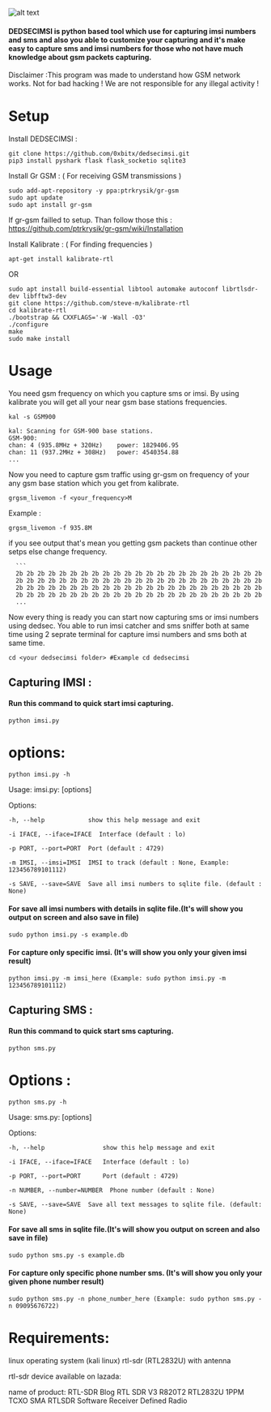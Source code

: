 
![alt text](https://github.com/0xbitx/dedsecimsi/blob/main/dedsecimsi.png "DEDSECIMSI")

#### DEDSECIMSI is python based tool which use for capturing imsi numbers and sms and also you able to customize your capturing and it's make easy to capture sms and imsi numbers for those who not have much knowledge about gsm packets capturing.

Disclaimer :This program was made to understand how GSM network works. Not for bad hacking ! We are not responsible for any illegal activity !

  # Setup
  
  Install DEDSECIMSI :
  ```
  git clone https://github.com/0xbitx/dedsecimsi.git
  pip3 install pyshark flask flask_socketio sqlite3
  ```
  
  Install Gr GSM :  ( For receiving GSM transmissions )
  ```
  sudo add-apt-repository -y ppa:ptrkrysik/gr-gsm
  sudo apt update
  sudo apt install gr-gsm
  ```
  
  If gr-gsm failled to setup. Than follow those this : https://github.com/ptrkrysik/gr-gsm/wiki/Installation  
  
  Install Kalibrate : ( For finding frequencies )
  ```
  apt-get install kalibrate-rtl
  ```
  OR
  ```
  sudo apt install build-essential libtool automake autoconf librtlsdr-dev libfftw3-dev
  git clone https://github.com/steve-m/kalibrate-rtl
  cd kalibrate-rtl
  ./bootstrap && CXXFLAGS='-W -Wall -O3'
  ./configure
  make
  sudo make install
  ```
  # Usage
  You need gsm frequency on which you capture sms or imsi. By using kalibrate you will get all your near gsm base stations  frequencies.
  ```
  kal -s GSM900
  ```
  ```
  kal: Scanning for GSM-900 base stations.
  GSM-900:
  chan: 4 (935.8MHz + 320Hz)	power: 1829406.95
  chan: 11 (937.2MHz + 308Hz)	power: 4540354.88
  ...
  ```
  Now you need to capture gsm traffic using gr-gsm on frequency of your any gsm base station which you get from kalibrate.
  ```
  grgsm_livemon -f <your_frequency>M
  ```
  Example :
  ```
  grgsm_livemon -f 935.8M
  ```
  if you see output that's mean you getting gsm packets than continue other setps else change frequency.
	  
	  ```
	  2b 2b 2b 2b 2b 2b 2b 2b 2b 2b 2b 2b 2b 2b 2b 2b 2b 2b 2b 2b 2b 2b 2b
	  2b 2b 2b 2b 2b 2b 2b 2b 2b 2b 2b 2b 2b 2b 2b 2b 2b 2b 2b 2b 2b 2b 2b
	  2b 2b 2b 2b 2b 2b 2b 2b 2b 2b 2b 2b 2b 2b 2b 2b 2b 2b 2b 2b 2b 2b 2b
	  2b 2b 2b 2b 2b 2b 2b 2b 2b 2b 2b 2b 2b 2b 2b 2b 2b 2b 2b 2b 2b 2b 2b
	  ...
	  
 Now every thing is ready you can start now capturing sms or imsi numbers using dedsec.
 You able to run imsi catcher and sms sniffer both at same time using 2 seprate terminal for capture imsi numbers and sms both at same time.
	  
```	  
cd <your dedsecimsi folder> #Example cd dedsecimsi
```

## Capturing IMSI :
  
#### Run this command to quick start imsi capturing.
```
python imsi.py
```

# options:
```
python imsi.py -h                                                                                           
```

Usage: imsi.py: [options]

Options:
```
-h, --help            show this help message and exit

-i IFACE, --iface=IFACE  Interface (default : lo)

-p PORT, --port=PORT  Port (default : 4729)

-m IMSI, --imsi=IMSI  IMSI to track (default : None, Example: 123456789101112)

-s SAVE, --save=SAVE  Save all imsi numbers to sqlite file. (default : None)
```

#### For save all imsi numbers with details in sqlite file.(It's will show you output on screen and also save in file)
```
sudo python imsi.py -s example.db
```

#### For capture only specific imsi. (It's will show you only your given imsi result)
```
python imsi.py -m imsi_here (Example: sudo python imsi.py -m 123456789101112)
```

 ## Capturing SMS :
#### Run this command to quick start sms capturing.
```
python sms.py
```

# Options :
```
python sms.py -h                                                                                           
```

Usage: sms.py: [options]

Options:
```
-h, --help                show this help message and exit

-i IFACE, --iface=IFACE   Interface (default : lo)

-p PORT, --port=PORT      Port (default : 4729)

-n NUMBER, --number=NUMBER  Phone number (default : None)

-s SAVE, --save=SAVE  Save all text messages to sqlite file. (default: None)
```

#### For save all sms in sqlite file.(It's will show you output on screen and also save in file)
```
sudo python sms.py -s example.db
```

#### For capture only specific phone number sms. (It's will show you only your given phone number result)
```
sudo python sms.py -n phone_number_here (Example: sudo python sms.py -n 09095676722)
```

# Requirements:

linux operating system (kali linux) rtl-sdr (RTL2832U) with antenna

rtl-sdr device available on lazada:

name of product: RTL-SDR Blog RTL SDR V3 R820T2 RTL2832U 1PPM TCXO SMA RTLSDR Software Receiver Defined Radio


